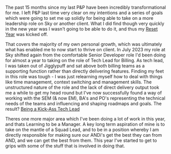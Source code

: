 The past 15 months since my last P&P have been incredibly transformational for me. I left P&P last time very clear on my intentions and a series of goals which were going to set me up solidly for being able to take on a more leadership role on Sky or another client. What I did find though very quickly in the new year was I wasn't going to be able to do it, and thus my [Reset Year](Reset%20Year.md) was kicked off.

That covers the majority of my own personal growth, which was ultimately what has enabled me to now start to thrive on client. In July 2023 my role at Sky shifted again from the comfortable Senior Developer role I'd been doing for almost a year to taking on the role of Tech Lead for Billing. As tech lead, I was taken out of Jigglypuff and sat above both billing teams as a supporting function rather than directly delivering features. Finding my feet in this role was tough - I was just relearning myself how to deal with things like time management, context switching and management skills. The unstructured nature of the role and the lack of direct delivery output took me a while to get my head round but I've now successfully found a way of working with the SEM (& now EM), BA's and PO's representing the technical needs of the teams and influencing and shaping roadmaps and goals. The result? [Being a Kick-Ass Tech Lead](Being%20a%20Kick-Ass%20Tech%20Lead.md)

Theres one more major area which I've been doing a lot of work in this year, and thats Learning to be a Manager. A key long term aspiration of mine is to take on the mantle of a Squad Lead, and to be in a position whereby I am directly responsible for making sure our ANDi's get the best they can from AND, and we can get the best from them. This year I've started to get to grips with some of the stuff that is involved in doing that. 
